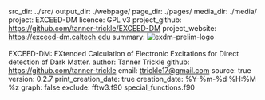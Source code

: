 src_dir: ../src/
output_dir: ./webpage/
page_dir: ./pages/
media_dir: ./media/
project: EXCEED-DM
licence: GPL v3
project_github: https://github.com/tanner-trickle/EXCEED-DM
project_website: https://exceed-dm.caltech.edu
summary: ![exdm-prelim-logo](|media|/exdm-prelim-logo.png) <br><br> EXCEED-DM: EXtended Calculation of Electronic Excitations for Direct detection of Dark Matter.
author: Tanner Trickle
github: https://github.com/tanner-trickle
email: ttrickle17@gmail.com
source: true
version: 0.2.7
print_creation_date: true
creation_date: %Y-%m-%d %H:%M %z
graph: false
exclude: fftw3.f90
         special_functions.f90

